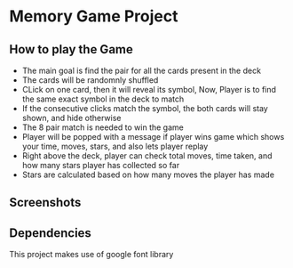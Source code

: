 # Memory Game Project

## How to play the Game

* The main goal is find the pair for all the cards present in the deck
* The cards will be randomnly shuffled
* CLick on one card, then it will reveal its symbol, Now, Player is to find the same exact symbol in the deck to match
* If the consecutive clicks match the symbol, the both cards will stay shown, and hide otherwise
* The 8 pair match is needed to win the game
* Player will be popped with a message if player wins game which shows your time, moves, stars, and also lets player replay
* Right above the deck, player can check total moves, time taken, and how many stars player has collected so far
* Stars are calculated based on how many moves the player has made

## Screenshots

## Dependencies
This project makes use of google font library
